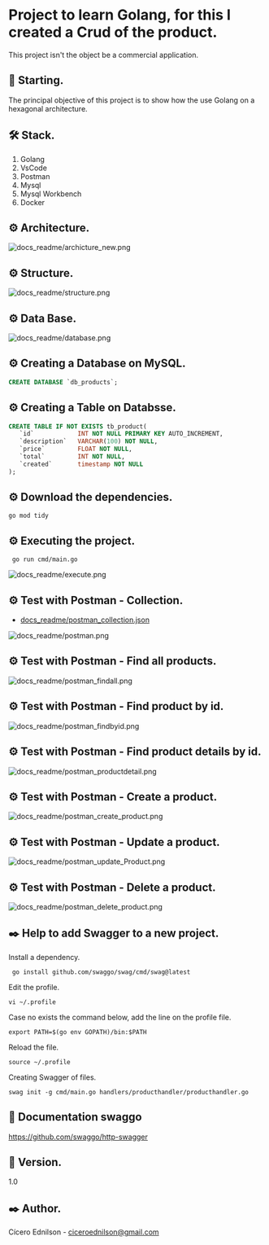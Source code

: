 # Project to learn Golang, for this I created a Crud of the product.

This project isn't the object be a commercial application. 

## 🚀 Starting.

The principal objective of this project is to show how the use Golang on a hexagonal architecture. 

## 🛠 Stack.

<ol>
  <li>Golang</li>
  <li>VsCode</li>
  <li>Postman</li>
  <li>Mysql</li>
  <li>Mysql Workbench</li>
  <li>Docker</li>
</ol>

## ⚙️ Architecture.

![docs_readme/archicture_new.png](docs_readme/archicture_new.png)

## ⚙️ Structure.

![docs_readme/structure.png](docs_readme/structure.png)

## ⚙️ Data Base.

![docs_readme/database.png](docs_readme/database.png)

## ⚙️ Creating a Database on MySQL.

~~~~sql
CREATE DATABASE `db_products`;
~~~~

## ⚙️ Creating a Table on Databsse.

~~~~sql
CREATE TABLE IF NOT EXISTS tb_product(
   `id` 		   INT NOT NULL PRIMARY KEY AUTO_INCREMENT,
   `description`   VARCHAR(100) NOT NULL,
   `price`   	   FLOAT NOT NULL,
   `total`   	   INT NOT NULL,
   `created`   	   timestamp NOT NULL
);
~~~~

## ⚙️ Download the dependencies.

~~~~shell
go mod tidy
~~~~

## ⚙️ Executing the project.

~~~~shell
 go run cmd/main.go
~~~~

![docs_readme/execute.png](docs_readme/execute.png)


## ⚙️ Test with Postman - Collection.

 * [docs_readme/postman_collection.json](docs_readme/postman_collection.json)

![docs_readme/postman.png](docs_readme/postman.png)

## ⚙️ Test with Postman - Find all products.

![docs_readme/postman_findall.png](docs_readme/postman_findall.png)


## ⚙️ Test with Postman - Find product by id.

![docs_readme/postman_findbyid.png](docs_readme/postman_findbyid.png)


## ⚙️ Test with Postman - Find product details by id.

![docs_readme/postman_productdetail.png](docs_readme/postman_productdetail.png)


## ⚙️ Test with Postman - Create a product.

![docs_readme/postman_create_product.png](docs_readme/postman_create_product.png)

## ⚙️ Test with Postman - Update a product.

![docs_readme/postman_update_Product.png](docs_readme/postman_update_Product.png)


## ⚙️ Test with Postman - Delete a product.

![docs_readme/postman_delete_product.png](docs_readme/postman_delete_product.png)


## ✒️ Help to add Swagger to a new project.

Install a dependency. 

~~~~shell
 go install github.com/swaggo/swag/cmd/swag@latest
~~~~

Edit the profile.

~~~~shell
vi ~/.profile 
~~~~

Case no exists the command below, add the line on the profile file. 

~~~~shell
export PATH=$(go env GOPATH)/bin:$PATH
~~~~

Reload the file.

~~~~shell
source ~/.profile 
~~~~

Creating Swagger of files.

~~~~shell
swag init -g cmd/main.go handlers/producthandler/producthandler.go 
~~~~

## 📌 Documentation swaggo

https://github.com/swaggo/http-swagger


## 📌 Version.

1.0

## ✒️ Author.

Cícero Ednilson - ciceroednilson@gmail.com
